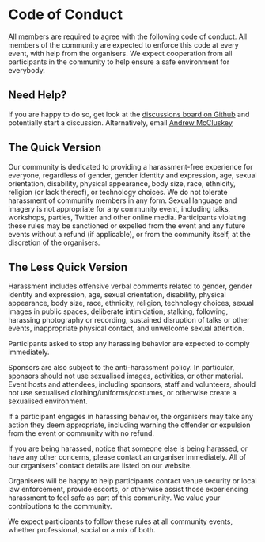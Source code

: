 # Code of Conduct

All members are required to agree with the following code of conduct. 
All members of the community are expected to enforce this code at every event, with help from the organisers. 
We expect cooperation from all participants in the community to help ensure a safe environment for everybody.

## Need Help?

If you are happy to do so, get look at the [discussions board on Github](https://github.com/orgs/pythoninchemistry/discussions) and potentially start a discussion.
Alternatively, email [Andrew McCluskey](mailto:andrew.mccluskey@bristol.ac.uk)

## The Quick Version

Our community is dedicated to providing a harassment-free experience for everyone, regardless of gender, gender identity and expression, age, sexual orientation, disability, physical appearance, body size, race, ethnicity, religion (or lack thereof), or technology choices. 
We do not tolerate harassment of community members in any form. 
Sexual language and imagery is not appropriate for any community event, including talks, workshops, parties, Twitter and other online media. Participants violating these rules may be sanctioned or expelled from the event and any future events without a refund (if applicable), or from the community itself, at the discretion of the organisers.

## The Less Quick Version

Harassment includes offensive verbal comments related to gender, gender identity and expression, age, sexual orientation, disability, physical appearance, body size, race, ethnicity, religion, technology choices, sexual images in public spaces, deliberate intimidation, stalking, following, harassing photography or recording, sustained disruption of talks or other events, inappropriate physical contact, and unwelcome sexual attention.

Participants asked to stop any harassing behavior are expected to comply immediately.

Sponsors are also subject to the anti-harassment policy. 
In particular, sponsors should not use sexualised images, activities, or other material. 
Event hosts and attendees, including sponsors, staff and volunteers, should not use sexualised clothing/uniforms/costumes, or otherwise create a sexualised environment.

If a participant engages in harassing behavior, the organisers may take any action they deem appropriate, including warning the offender or expulsion from the event or community with no refund.

If you are being harassed, notice that someone else is being harassed, or have any other concerns, please contact an organiser immediately. All of our organisers' contact details are listed on our website.

Organisers will be happy to help participants contact venue security or local law enforcement, provide escorts, or otherwise assist those experiencing harassment to feel safe as part of this community. 
We value your contributions to the community.

We expect participants to follow these rules at all community events, whether professional, social or a mix of both.